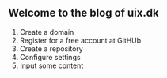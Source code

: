 ## Welcome to the blog of uix.dk

1. Create a domain
2. Register for a free account at GitHUb
3. Create a repository
4. Configure settings
5. Input some content
